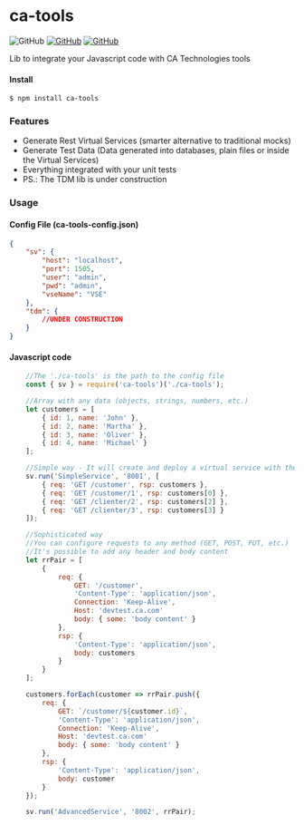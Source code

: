 # ca-tools
![GitHub](https://img.shields.io/github/license/mashape/apistatus.svg) [![GitHub](https://img.shields.io/badge/npm-gray.svg?logo=npm)](https://www.npmjs.com/package/ca-tools) [![GitHub](https://img.shields.io/badge/npm-green.svg?logo=github)](https://github.com/adelbs/ca-tools)

Lib to integrate your Javascript code with CA Technologies tools

#### Install

`$ npm install ca-tools`


### Features

- Generate Rest Virtual Services (smarter alternative to traditional mocks)
- Generate Test Data (Data generated into databases, plain files or inside the Virtual Services)
- Everything integrated with your unit tests
- PS.: The TDM lib is under construction


### Usage

#### Config File (ca-tools-config.json)

```json
{
    "sv": {
        "host": "localhost",
        "port": 1505,
        "user": "admin",
        "pwd": "admin",
        "vseName": "VSE"
    },
    "tdm": {
        //UNDER CONSTRUCTION
    }
}
```

#### Javascript code

```javascript
    //The './ca-tools' is the path to the config file
    const { sv } = require('ca-tools')('./ca-tools');

    //Array with any data (objects, strings, numbers, etc.)
    let customers = [
        { id: 1, name: 'John' },
        { id: 2, name: 'Martha' },
        { id: 3, name: 'Oliver' },
        { id: 4, name: 'Michael' }
    ];

    //Simple way - It will create and deploy a virtual service with these endpoints
    sv.run('SimpleService', '8001', [
        { req: 'GET /customer', rsp: customers },
        { req: 'GET /customer/1', rsp: customers[0] },
        { req: 'GET /clienter/2', rsp: customers[2] },
        { req: 'GET /clienter/3', rsp: customers[3] }
    ]);

    //Sophisticated way
    //You can configure requests to any method (GET, POST, PUT, etc.)
    //It's possible to add any header and body content
    let rrPair = [
        {
            req: {
                GET: '/customer',
                'Content-Type': 'application/json',
                Connection: 'Keep-Alive',
                Host: 'devtest.ca.com'
                body: { some: 'body content' }
            },
            rsp: {
                'Content-Type': 'application/json',
                body: customers
            }
        }
    ];

    customers.forEach(customer => rrPair.push({
        req: {
            GET: `/customer/${customer.id}`,
            'Content-Type': 'application/json',
            Connection: 'Keep-Alive',
            Host: 'devtest.ca.com'
            body: { some: 'body content' }
        },
        rsp: {
            'Content-Type': 'application/json',
            body: customer
        }
    });

    sv.run('AdvancedService', '8002', rrPair);

```

